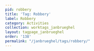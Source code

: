 ```yaml
---
pid: robbery
title: 'Tag: Robbery'
label: Robbery
category: Activities
collection: worktags_janbrueghel
layout: tagpage_janbrueghel
order: '138'
permalink: "/janbrueghel/tags/robbery/"
---
```

